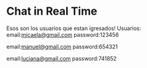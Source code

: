 # Chat in Real Time

Esos son los usuarios que estan igresados!
Usuarios:
email:micaela@gmail.com
password:123456

email:manuel@gmail.com
password:654321

email:luciana@gmail.com
password:741852
